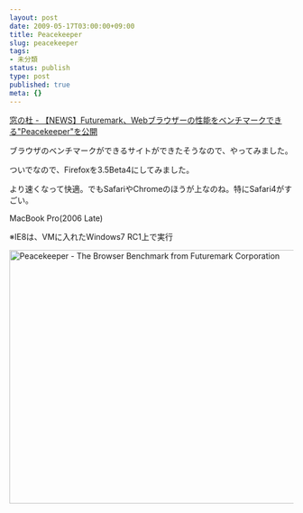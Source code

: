 ```yaml
---
layout: post
date: 2009-05-17T03:00:00+09:00
title: Peacekeeper
slug: peacekeeper
tags:
- 未分類
status: publish
type: post
published: true
meta: {}
---
```

<a href="http://www.forest.impress.co.jp/article/2009/05/13/peacekeeper.html">窓の杜 - 【NEWS】Futuremark、Webブラウザーの性能をベンチマークできる"Peacekeeper"を公開</a>

ブラウザのベンチマークができるサイトができたそうなので、やってみました。

ついでなので、Firefoxを3.5Beta4にしてみました。

より速くなって快適。でもSafariやChromeのほうが上なのね。特にSafari4がすごい。

MacBook Pro(2006 Late)

※IE8は、VMに入れたWindows7 RC1上で実行

<a href="http://www.flickr.com/photos/masawo/3535711495/" title="Peacekeeper - The Browser Benchmark from Futuremark Corporation by masawo77, on Flickr"><img src="http://farm3.static.flickr.com/2397/3535711495_ed646ce902_o.png" width="701" height="450" alt="Peacekeeper - The Browser Benchmark from Futuremark Corporation" /></a>
